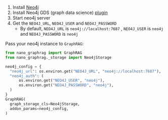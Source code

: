 1. Install [Neo4j](https://neo4j.com/docs/operations-manual/current/installation/)
2. Install Neo4j GDS (graph data science) [plugin](https://neo4j.com/docs/graph-data-science/current/installation/neo4j-server/)
3. Start neo4j server
4. Get the `NEO4J_URL`,  `NEO4J_USER` and `NEO4J_PASSWORD`
   - By default, `NEO4J_URL` is `neo4j://localhost:7687` ,  `NEO4J_USER` is `neo4j` and `NEO4J_PASSWORD` is `neo4j`

Pass your neo4j instance to `GraphRAG`:

```python
from nano_graphrag import GraphRAG
from nano_graphrag._storage import Neo4jStorage

neo4j_config = {
  "neo4j_url": os.environ.get("NEO4J_URL", "neo4j://localhost:7687"),
  "neo4j_auth": (
      os.environ.get("NEO4J_USER", "neo4j"),
      os.environ.get("NEO4J_PASSWORD", "neo4j"),
  )
}
GraphRAG(
  graph_storage_cls=Neo4jStorage,
  addon_params=neo4j_config,
)
```



